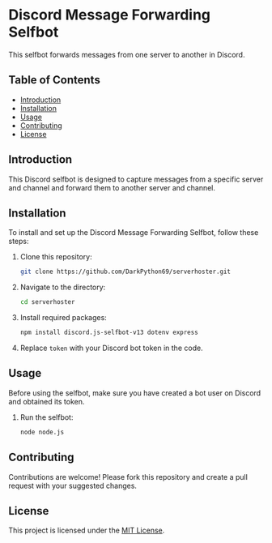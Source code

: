 # Discord Message Forwarding Selfbot

This selfbot forwards messages from one server to another in Discord.

## Table of Contents

- [Introduction](#introduction)
- [Installation](#installation)
- [Usage](#usage)
- [Contributing](#contributing)
- [License](#license)

## Introduction

This Discord selfbot is designed to capture messages from a specific server and channel and forward them to another server and channel.

## Installation

To install and set up the Discord Message Forwarding Selfbot, follow these steps:

1. Clone this repository:
   ```bash
   git clone https://github.com/DarkPython69/serverhoster.git
   ```

2. Navigate to the directory:
   ```bash
   cd serverhoster
   ```

3. Install required packages:
   ```bash
   npm install discord.js-selfbot-v13 dotenv express
   ```

4. Replace `token` with your Discord bot token in the code.

## Usage

Before using the selfbot, make sure you have created a bot user on Discord and obtained its token.

1. Run the selfbot:
   ```bash
   node node.js
   ```

## Contributing

Contributions are welcome! Please fork this repository and create a pull request with your suggested changes.

## License

This project is licensed under the [MIT License](LICENSE).
```

